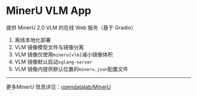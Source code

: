 # MinerU VLM App

提供 MinerU 2.0 VLM 的在线 Web 服务（基于 Gradio）

1. 离线本地化部署
2. VLM 镜像模型文件与镜像分离
3. VLM 镜像仅使用`mineru[vlm]`减小镜像体积
4. VLM 镜像默认启动`sglang-server`
5. VLM 镜像内提供默认位置的`mineru.json`配置文件

----------

更多MinerU 信息详见：[opendatalab/MinerU](https://github.com/opendatalab/MinerU)
